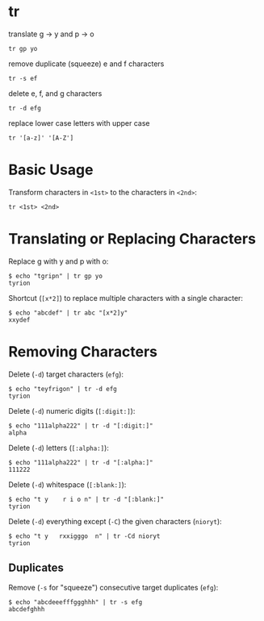 # tr

translate g -> y and p -> o

    tr gp yo


remove duplicate (squeeze) e and f characters

    tr -s ef


delete e, f, and g characters

    tr -d efg


replace lower case letters with upper case

    tr '[a-z]' '[A-Z']



# Basic Usage

Transform characters in `<1st>` to the characters in `<2nd>`:

    tr <1st> <2nd>



# Translating or Replacing Characters

Replace g with y and p with o: 

    $ echo "tgripn" | tr gp yo
    tyrion


Shortcut (`[x*2]`) to replace multiple characters with a single character:

    $ echo "abcdef" | tr abc "[x*2]y"
    xxydef



# Removing Characters

Delete (`-d`) target characters (`efg`):

    $ echo "teyfrigon" | tr -d efg
    tyrion


Delete (`-d`) numeric digits (`[:digit:]`):

    $ echo "111alpha222" | tr -d "[:digit:]"
    alpha


Delete (`-d`) letters (`[:alpha:]`):

    $ echo "111alpha222" | tr -d "[:alpha:]"
    111222


Delete (`-d`) whitespace (`[:blank:]`):

    $ echo "t y    r i o n" | tr -d "[:blank:]"
    tyrion


Delete (`-d`) everything except (`-C`) the given characters (`nioryt`):

    $ echo "t y   rxxigggo  n" | tr -Cd nioryt
    tyrion


## Duplicates

Remove (`-s` for "squeeze") consecutive target duplicates (`efg`):

    $ echo "abcdeeefffggghhh" | tr -s efg
    abcdefghhh


